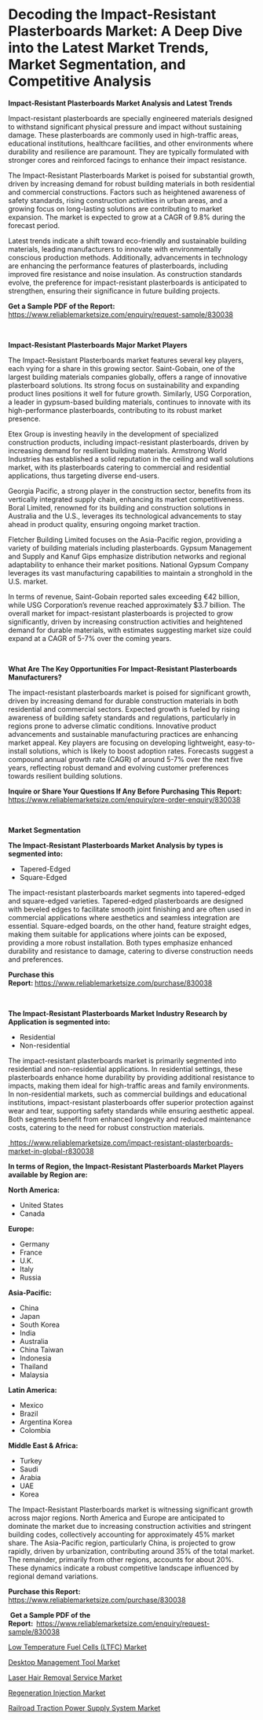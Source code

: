 <p><h1>Decoding the Impact-Resistant Plasterboards Market: A Deep Dive into the Latest Market Trends, Market Segmentation, and Competitive Analysis</h1></p><p><strong>Impact-Resistant Plasterboards Market Analysis and Latest Trends</strong></p>
<p><p>Impact-resistant plasterboards are specially engineered materials designed to withstand significant physical pressure and impact without sustaining damage. These plasterboards are commonly used in high-traffic areas, educational institutions, healthcare facilities, and other environments where durability and resilience are paramount. They are typically formulated with stronger cores and reinforced facings to enhance their impact resistance.</p><p>The Impact-Resistant Plasterboards Market is poised for substantial growth, driven by increasing demand for robust building materials in both residential and commercial constructions. Factors such as heightened awareness of safety standards, rising construction activities in urban areas, and a growing focus on long-lasting solutions are contributing to market expansion. The market is expected to grow at a CAGR of 9.8% during the forecast period.</p><p>Latest trends indicate a shift toward eco-friendly and sustainable building materials, leading manufacturers to innovate with environmentally conscious production methods. Additionally, advancements in technology are enhancing the performance features of plasterboards, including improved fire resistance and noise insulation. As construction standards evolve, the preference for impact-resistant plasterboards is anticipated to strengthen, ensuring their significance in future building projects.</p></p>
<p><strong>Get a Sample PDF of the Report:&nbsp;</strong> <a href="https://www.reliablemarketsize.com/enquiry/request-sample/830038?utm_campaign=1293&utm_medium=2&utm_source=Github&utm_content=ia&utm_term=08102024&utm_id=impact-resistant-plasterboards">https://www.reliablemarketsize.com/enquiry/request-sample/830038</a></p>
<p>&nbsp;</p>
<p><strong>Impact-Resistant Plasterboards Major Market Players</strong></p>
<p><p>The Impact-Resistant Plasterboards market features several key players, each vying for a share in this growing sector. Saint-Gobain, one of the largest building materials companies globally, offers a range of innovative plasterboard solutions. Its strong focus on sustainability and expanding product lines positions it well for future growth. Similarly, USG Corporation, a leader in gypsum-based building materials, continues to innovate with its high-performance plasterboards, contributing to its robust market presence.</p><p>Etex Group is investing heavily in the development of specialized construction products, including impact-resistant plasterboards, driven by increasing demand for resilient building materials. Armstrong World Industries has established a solid reputation in the ceiling and wall solutions market, with its plasterboards catering to commercial and residential applications, thus targeting diverse end-users.</p><p>Georgia Pacific, a strong player in the construction sector, benefits from its vertically integrated supply chain, enhancing its market competitiveness. Boral Limited, renowned for its building and construction solutions in Australia and the U.S., leverages its technological advancements to stay ahead in product quality, ensuring ongoing market traction.</p><p>Fletcher Building Limited focuses on the Asia-Pacific region, providing a variety of building materials including plasterboards. Gypsum Management and Supply and Kanuf Gips emphasize distribution networks and regional adaptability to enhance their market positions. National Gypsum Company leverages its vast manufacturing capabilities to maintain a stronghold in the U.S. market.</p><p>In terms of revenue, Saint-Gobain reported sales exceeding €42 billion, while USG Corporation’s revenue reached approximately $3.7 billion. The overall market for impact-resistant plasterboards is projected to grow significantly, driven by increasing construction activities and heightened demand for durable materials, with estimates suggesting market size could expand at a CAGR of 5-7% over the coming years.</p></p>
<p>&nbsp;</p>
<p><strong>What Are The Key Opportunities For Impact-Resistant Plasterboards Manufacturers?</strong></p>
<p><p>The impact-resistant plasterboards market is poised for significant growth, driven by increasing demand for durable construction materials in both residential and commercial sectors. Expected growth is fueled by rising awareness of building safety standards and regulations, particularly in regions prone to adverse climatic conditions. Innovative product advancements and sustainable manufacturing practices are enhancing market appeal. Key players are focusing on developing lightweight, easy-to-install solutions, which is likely to boost adoption rates. Forecasts suggest a compound annual growth rate (CAGR) of around 5-7% over the next five years, reflecting robust demand and evolving customer preferences towards resilient building solutions.</p></p>
<p><strong>Inquire or Share Your Questions If Any Before Purchasing This Report:</strong> <a href="https://www.reliablemarketsize.com/enquiry/pre-order-enquiry/830038?utm_campaign=1293&utm_medium=2&utm_source=Github&utm_content=ia&utm_term=08102024&utm_id=impact-resistant-plasterboards">https://www.reliablemarketsize.com/enquiry/pre-order-enquiry/830038</a></p>
<p>&nbsp;</p>
<p><strong>Market Segmentation</strong></p>
<p><strong>The Impact-Resistant Plasterboards Market Analysis by types is segmented into:</strong></p>
<p><ul><li>Tapered-Edged</li><li>Square-Edged</li></ul></p>
<p><p>The impact-resistant plasterboards market segments into tapered-edged and square-edged varieties. Tapered-edged plasterboards are designed with beveled edges to facilitate smooth joint finishing and are often used in commercial applications where aesthetics and seamless integration are essential. Square-edged boards, on the other hand, feature straight edges, making them suitable for applications where joints can be exposed, providing a more robust installation. Both types emphasize enhanced durability and resistance to damage, catering to diverse construction needs and preferences.</p></p>
<p><strong>Purchase this Report:&nbsp;</strong><a href="https://www.reliablemarketsize.com/purchase/830038?utm_campaign=1293&utm_medium=2&utm_source=Github&utm_content=ia&utm_term=08102024&utm_id=impact-resistant-plasterboards">https://www.reliablemarketsize.com/purchase/830038</a></p>
<p>&nbsp;</p>
<p><strong>The Impact-Resistant Plasterboards Market Industry Research by Application is segmented into:</strong></p>
<p><ul><li>Residential</li><li>Non-residential</li></ul></p>
<p><p>The impact-resistant plasterboards market is primarily segmented into residential and non-residential applications. In residential settings, these plasterboards enhance home durability by providing additional resistance to impacts, making them ideal for high-traffic areas and family environments. In non-residential markets, such as commercial buildings and educational institutions, impact-resistant plasterboards offer superior protection against wear and tear, supporting safety standards while ensuring aesthetic appeal. Both segments benefit from enhanced longevity and reduced maintenance costs, catering to the need for robust construction materials.</p></p>
<p><a href="https://www.reliablemarketsize.com/impact-resistant-plasterboards-market-in-global-r830038?utm_campaign=1293&utm_medium=2&utm_source=Github&utm_content=ia&utm_term=08102024&utm_id=impact-resistant-plasterboards">&nbsp;https://www.reliablemarketsize.com/impact-resistant-plasterboards-market-in-global-r830038</a></p>
<p><strong>In terms of Region, the Impact-Resistant Plasterboards Market Players available by Region are:</strong></p>
<p>
    <p> <strong> North America: </strong>
        <ul>
            <li>United States</li>
            <li>Canada</li>
        </ul>
        </p> 
    <p> <strong> Europe: </strong>
        <ul>
            <li>Germany</li>
            <li>France</li>
            <li>U.K.</li>
            <li>Italy</li>
            <li>Russia</li>
        </ul>
        </p> 
    <p> <strong> Asia-Pacific: </strong>
        <ul>
            <li>China</li>
            <li>Japan</li>
            <li>South Korea</li>
            <li>India</li>
            <li>Australia</li>
            <li>China Taiwan</li>
            <li>Indonesia</li>
            <li>Thailand</li>
            <li>Malaysia</li>
        </ul>
        </p> 
    <p> <strong> Latin America: </strong>
        <ul>
            <li>Mexico</li>
            <li>Brazil</li>
            <li>Argentina Korea</li>
            <li>Colombia</li>
        </ul>
        </p> 
    <p> <strong> Middle East & Africa: </strong>
        <ul>
            <li>Turkey</li>
            <li>Saudi</li>
            <li>Arabia</li>
            <li>UAE</li>
            <li>Korea</li>
        </ul>
    </p>
    </p>
<p><p>The Impact-Resistant Plasterboards market is witnessing significant growth across major regions. North America and Europe are anticipated to dominate the market due to increasing construction activities and stringent building codes, collectively accounting for approximately 45% market share. The Asia-Pacific region, particularly China, is projected to grow rapidly, driven by urbanization, contributing around 35% of the total market. The remainder, primarily from other regions, accounts for about 20%. These dynamics indicate a robust competitive landscape influenced by regional demand variations.</p></p>
<p><strong>Purchase this Report: </strong><a href="https://www.reliablemarketsize.com/purchase/830038?utm_campaign=1293&utm_medium=2&utm_source=Github&utm_content=ia&utm_term=08102024&utm_id=impact-resistant-plasterboards">https://www.reliablemarketsize.com/purchase/830038</a></p>
<p>&nbsp;<strong>Get a Sample PDF of the Report:&nbsp;&nbsp;</strong><a href="https://www.reliablemarketsize.com/enquiry/request-sample/830038?utm_campaign=1293&utm_medium=2&utm_source=Github&utm_content=ia&utm_term=08102024&utm_id=impact-resistant-plasterboards">https://www.reliablemarketsize.com/enquiry/request-sample/830038</a></p>
<p><strong></strong></p>
<p><p><a href="https://issuu.com/reportprime-2/docs/low-temperature-fuel-cells-ltfc-mar_746ba5491f3bee?utm_campaign=1293&utm_medium=2&utm_source=Github&utm_content=ia&utm_term=08102024&utm_id=impact-resistant-plasterboards">Low Temperature Fuel Cells (LTFC) Market</a></p><p><a href="https://www.linkedin.com/pulse/global-perspectives-desktop-management-tool-market-trends-2q3yf?utm_campaign=1293&utm_medium=2&utm_source=Github&utm_content=ia&utm_term=08102024&utm_id=impact-resistant-plasterboards">Desktop Management Tool Market</a></p><p><a href="https://www.linkedin.com/pulse/laser-hair-removal-service-market-global-regional-analysis-yanmf?utm_campaign=1293&utm_medium=2&utm_source=Github&utm_content=ia&utm_term=08102024&utm_id=impact-resistant-plasterboards">Laser Hair Removal Service Market</a></p><p><a href="https://www.linkedin.com/pulse/regeneration-injection-market-navigating-challenges-unlocking-aqt1f?utm_campaign=1293&utm_medium=2&utm_source=Github&utm_content=ia&utm_term=08102024&utm_id=impact-resistant-plasterboards">Regeneration Injection Market</a></p><p><a href="https://issuu.com/reportprime-2/docs/railroad-traction-power-supply-syst_52d382bc83559c?utm_campaign=1293&utm_medium=2&utm_source=Github&utm_content=ia&utm_term=08102024&utm_id=impact-resistant-plasterboards">Railroad Traction Power Supply System Market</a></p></p>